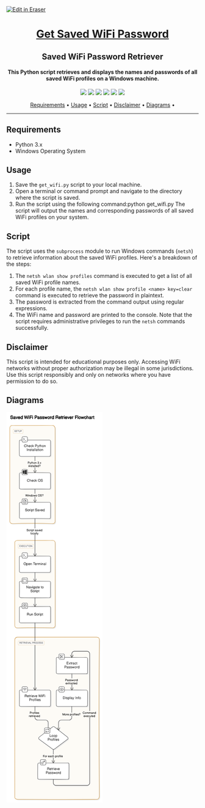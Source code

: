<p><a target="_blank" href="https://app.eraser.io/workspace/NNvK2TSsAisLEufhr97Y" id="edit-in-eraser-github-link"><img alt="Edit in Eraser" src="https://firebasestorage.googleapis.com/v0/b/second-petal-295822.appspot.com/o/images%2Fgithub%2FOpen%20in%20Eraser.svg?alt=media&amp;token=968381c8-a7e7-472a-8ed6-4a6626da5501"></a></p>

<h1 align="center"><a href="https://github.com/ronknight/InventorySystem">Get Saved WiFi Password</a></h1>
<h2 align="center">Saved WiFi Password Retriever</h2>
<h4 align="center">This Python script retrieves and displays the names and passwords of all saved WiFi profiles on a Windows machine.
</h4>

<p align="center">
<a href="https://twitter.com/PinoyITSolution"><img src="https://img.shields.io/twitter/follow/PinoyITSolution?style=social"></a>
<a href="https://github.com/ronknight?tab=followers"><img src="https://img.shields.io/github/followers/ronknight?style=social"></a>
<a href="https://github.com/ronknight/InventorySystem/issues"><img src="https://img.shields.io/badge/contributions-welcome-brightgreen.svg?style=flat"></a>
<a href="https://github.com/ronknight/InventorySystem/blob/master/LICENSE"><img src="https://img.shields.io/badge/License-MIT-yellow.svg"></a>
<a href="#"><img src="https://img.shields.io/badge/Made%20with-Python-1f425f.svg"></a>
<a href="#"><img src="https://img.shields.io/badge/Made%20with%20%F0%9F%A4%8D%20by%20-%20Ronknight%20-%20red"></a>
</p>

<p align="center">
  <a href="#requirements">Requirements</a> •
  <a href="#usage">Usage</a> •
  <a href="#script">Script</a> •
  <a href="#disclaimer">Disclaimer</a> •
  <a href="#diagrams">Diagrams</a> •
</p>

---

## Requirements
- Python 3.x
- Windows Operating System

## Usage
1. Save the `get_wifi.py`  script to your local machine.
2. Open a terminal or command prompt and navigate to the directory where the script is saved.
3. Run the script using the following command:python get_wifi.py
The script will output the names and corresponding passwords of all saved WiFi profiles on your system.

## Script
The script uses the `subprocess` module to run Windows commands (`netsh`) to retrieve information about the saved WiFi profiles. Here's a breakdown of the steps:

1. The `netsh wlan show profiles`  command is executed to get a list of all saved WiFi profile names.
2. For each profile name, the `netsh wlan show profile <name> key=clear`  command is executed to retrieve the password in plaintext.
3. The password is extracted from the command output using regular expressions.
4. The WiFi name and password are printed to the console.
Note that the script requires administrative privileges to run the `netsh` commands successfully.

## Disclaimer
This script is intended for educational purposes only. Accessing WiFi networks without proper authorization may be illegal in some jurisdictions. Use this script responsibly and only on networks where you have permission to do so.

<!-- eraser-additional-content -->
## Diagrams
<!-- eraser-additional-files -->
<a href="/README-Saved WiFi Password Retriever Flowchart-1.eraserdiagram" data-element-id="xR26Uj-gmo42uwCSuML4X"><img src="/.eraser/NNvK2TSsAisLEufhr97Y___3Jivg2tjMecMlrHwbIVIBR8f7U03___---diagram----1de9c6967c1928a58e723a7d02dce8ed-Saved-WiFi-Password-Retriever-Flowchart.png" alt="" data-element-id="xR26Uj-gmo42uwCSuML4X" /></a>
<!-- end-eraser-additional-files -->
<!-- end-eraser-additional-content -->
<!--- Eraser file: https://app.eraser.io/workspace/NNvK2TSsAisLEufhr97Y --->